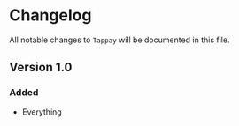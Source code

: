 # Changelog

All notable changes to `Tappay` will be documented in this file.

## Version 1.0

### Added
- Everything
